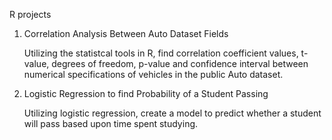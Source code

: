 R projects

1) Correlation Analysis Between Auto Dataset Fields

    Utilizing the statistcal tools in R, find correlation coefficient values, t-value, degrees of freedom, p-value 
    and confidence interval between numerical specifications of vehicles in the public Auto dataset.

2) Logistic Regression to find Probability of a Student Passing

      Utilizing logistic regression, create a model to predict whether a student will pass based upon time spent studying.


